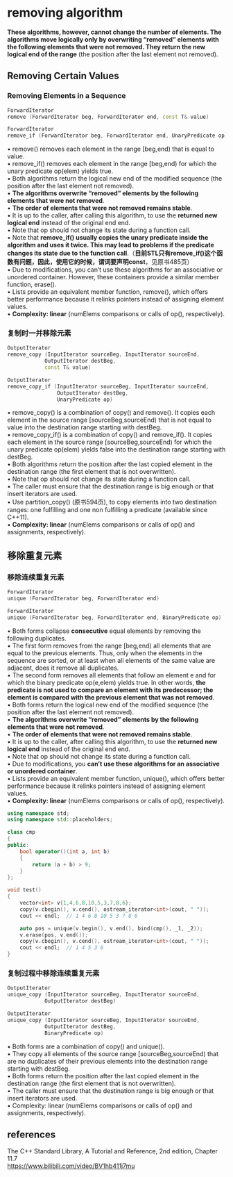 # removing algorithm  

**These algorithms, however, cannot change the number of elements. The algorithms move logically only by overwriting “removed” elements with the following elements that were not removed. They return the new logical end of the range** (the position after the last element not removed).  

## Removing Certain Values  

### Removing Elements in a Sequence  

```cpp
ForwardIterator
remove (ForwardIterator beg, ForwardIterator end, const T& value)

ForwardIterator
remove_if (ForwardIterator beg, ForwardIterator end, UnaryPredicate op)
```

• remove() removes each element in the range [beg,end) that is equal to value.  
• remove_if() removes each element in the range [beg,end) for which the unary predicate op(elem) yields true.  
• Both algorithms return the logical new end of the modified sequence (the position after the last element not removed).  
• **The algorithms overwrite “removed” elements by the following elements that were not removed**.  
• **The order of elements that were not removed remains stable**.  
• It is up to the caller, after calling this algorithm, to use the **returned new logical end** instead of the original end end.  
• Note that op should not change its state during a function call.  
• Note that **remove_if() usually copies the unary predicate inside the algorithm and uses it twice. This may lead to problems if the predicate changes its state due to the function call**.（**目前STL只有remove_if()这个函数有问题，因此，使用它的时候，谓词要声明const**，见原书485页）  
• Due to modifications, you can’t use these algorithms for an associative or unordered container. However, these containers provide a similar member function, erase().  
• Lists provide an equivalent member function, remove(), which offers better performance because it relinks pointers instead of assigning element values.  
• **Complexity: linear** (numElems comparisons or calls of op(), respectively).  

### 复制时一并移除元素  

```cpp
OutputIterator
remove_copy (InputIterator sourceBeg, InputIterator sourceEnd,
            OutputIterator destBeg,
            const T& value)

OutputIterator
remove_copy_if (InputIterator sourceBeg, InputIterator sourceEnd,
                OutputIterator destBeg,
                UnaryPredicate op)
```

• remove_copy() is a combination of copy() and remove(). It copies each element in the source range [sourceBeg,sourceEnd) that is not equal to value into the destination range starting with destBeg.  
• remove_copy_if() is a combination of copy() and remove_if(). It copies each element in the source range [sourceBeg,sourceEnd) for which the unary predicate op(elem) yields false into the destination range starting with destBeg.  
• Both algorithms return the position after the last copied element in the destination range (the first element that is not overwritten).  
• Note that op should not change its state during a function call.  
• The caller must ensure that the destination range is big enough or that insert iterators are used.  
• Use partition_copy() (原书594页), to copy elements into two destination ranges: one fulfilling and one non fulfilling a predicate (available since C++11).  
• **Complexity: linear** (numElems comparisons or calls of op() and assignments, respectively).  

## 移除重复元素  

### 移除连续重复元素  

```cpp
ForwardIterator
unique (ForwardIterator beg, ForwardIterator end)

ForwardIterator
unique (ForwardIterator beg, ForwardIterator end, BinaryPredicate op)
```

• Both forms collapse **consecutive** equal elements by removing the following duplicates.  
• The first form removes from the range [beg,end) all elements that are equal to the previous elements. Thus, only when the elements in the sequence are sorted, or at least when all elements of the same value are adjacent, does it remove all duplicates.  
• The second form removes all elements that follow an element e and for which the binary predicate op(e,elem) yields true. In other words, **the predicate is not used to compare an element with its predecessor; the element is compared with the previous element that was not removed**.  
• Both forms return the logical new end of the modified sequence (the position after the last element not removed).  
• **The algorithms overwrite “removed” elements by the following elements that were not removed**.  
• **The order of elements that were not removed remains stable**.  
• It is up to the caller, after calling this algorithm, to use the **returned new logical end** instead of the original end end.  
• Note that op should not change its state during a function call.  
• Due to modifications, you **can’t use these algorithms for an associative or unordered container**.  
• Lists provide an equivalent member function, unique(), which offers better performance because it relinks pointers instead of assigning element values.  
• **Complexity: linear** (numElems comparisons or calls of op(), respectively).  

```cpp
using namespace std;
using namespace std::placeholders;

class cmp
{
public:
    bool operator()(int a, int b)
    {
        return (a + b) > 9;
    }
};

void test()
{
    vector<int> v{1,4,6,8,10,5,3,7,8,6};
    copy(v.cbegin(), v.cend(), ostream_iterator<int>(cout, " "));
    cout << endl;  // 1 4 6 8 10 5 3 7 8 6

    auto pos = unique(v.begin(), v.end(), bind(cmp(), _1, _2));
    v.erase(pos, v.end());
    copy(v.cbegin(), v.cend(), ostream_iterator<int>(cout, " "));
    cout << endl;  // 1 4 5 3 6
}
```

### 复制过程中移除连续重复元素  

```cpp
OutputIterator
unique_copy (InputIterator sourceBeg, InputIterator sourceEnd,
            OutputIterator destBeg)

OutputIterator
unique_copy (InputIterator sourceBeg, InputIterator sourceEnd,
            OutputIterator destBeg,
            BinaryPredicate op)
```

• Both forms are a combination of copy() and unique().  
• They copy all elements of the source range [sourceBeg,sourceEnd) that are no duplicates of their previous elements into the destination range starting with destBeg.  
• Both forms return the position after the last copied element in the destination range (the first element that is not overwritten).  
• The caller must ensure that the destination range is big enough or that insert iterators are used.  
• Complexity: linear (numElems comparisons or calls of op() and assignments, respectively).  

## references  

The C++ Standard Library, A Tutorial and Reference, 2nd edition, Chapter 11.7  
https://www.bilibili.com/video/BV1hb411j7mu  
